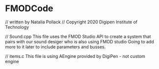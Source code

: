 # FMODCode
// written by Natalia Pollack
// Copyright 2020 Digipen Institute of Technology

// Sound.cpp
This file uses the FMOD Studio API to create a system that pairs with our sound desiger who is also using FMOD studio
 Going to add more to it later to include parameters and busses.

// items.c
This file is using AEngine provided by DigiPen - not custom engine
